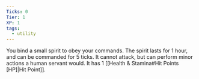 ```yaml
---
Ticks: 0
Tier: 1
XP: 1
tags:
  - utility
---
```

You bind a small spirit to obey your commands. The spirit lasts for 1 hour, and can be commanded for 5 ticks. It cannot attack, but can perform minor actions a human servant would. It has 1 [[Health & Stamina#Hit Points [HP]|Hit Point]].